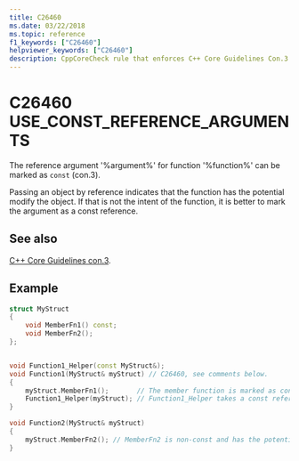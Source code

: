 ```yaml
---
title: C26460
ms.date: 03/22/2018
ms.topic: reference
f1_keywords: ["C26460"]
helpviewer_keywords: ["C26460"]
description: CppCoreCheck rule that enforces C++ Core Guidelines Con.3
---
```

# C26460 USE_CONST_REFERENCE_ARGUMENTS

The reference argument '%argument%' for function '%function%' can be marked as `const` (con.3).

Passing an object by reference indicates that the function has the potential modify the object. If that is not the intent of the function, it is better to mark the argument as a const reference.  

## See also

[C++ Core Guidelines con.3](https://github.com/isocpp/CppCoreGuidelines/blob/master/CppCoreGuidelines.md#Rconst-ref).

## Example

```cpp
struct MyStruct
{
    void MemberFn1() const;
    void MemberFn2();
};


void Function1_Helper(const MyStruct&);
void Function1(MyStruct& myStruct) // C26460, see comments below.
{
    myStruct.MemberFn1();       // The member function is marked as const
    Function1_Helper(myStruct); // Function1_Helper takes a const reference
}

void Function2(MyStruct& myStruct)
{
    myStruct.MemberFn2(); // MemberFn2 is non-const and has the potential to modify data
}
```

